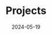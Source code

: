 ---
title: 'Projects'
date: 2024-05-19
type: landing

design:
  # Section spacing
  spacing: '5rem'

# Page sections
sections:
- block: collection
  content:
    title: Selected Projects
    text: >
      A curated selection of projects that reflect my focus on **cloud security,
      confidential computing and defence/health-oriented innovation**.  
      Highlights include applied research in precision medicine,
      confidential computing in HPC-enabled clouds,
      federated multi-cloud security for defence and NATO-aligned
      architectures for data sovereignty.
    filters:
      folders:
        - project
  design:
    view: article-grid
    fill_image: false
    columns: 4
---